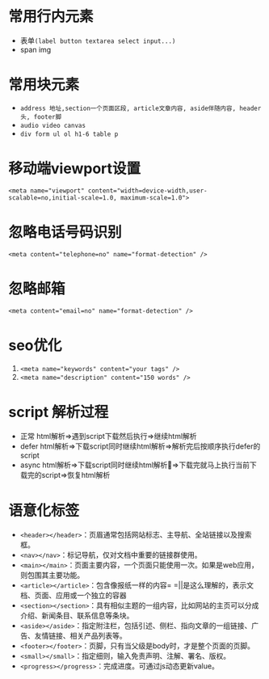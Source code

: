 # 常用行内元素
* 表单`(label button textarea select input...)`
* span img
# 常用块元素
* `address 地址,section一个页面区段, article文章内容, aside伴随内容, header头, footer脚`
* `audio video canvas`
* `div form ul ol h1-6 table p`
# 移动端viewport设置
 `<meta name="viewport" content="width=device-width,user-scalable=no,initial-scale=1.0, maximum-scale=1.0">`
 # 忽略电话号码识别
 `<meta content="telephone=no" name="format-detection" />`
 # 忽略邮箱
 `<meta content="email=no" name="format-detection" />`
 # seo优化
 1. `<meta name="keywords" content="your tags" />`
 2. `<meta name="description" content="150 words" />`
 # script 解析过程
* 正常 html解析=>遇到script下载然后执行=>继续html解析
* defer html解析=>下载script同时继续html解析=>解析完后按顺序执行defer的script 
* async html解析=>下载script同时继续html解析=>下载完就马上执行当前下载完的script=>恢复html解析
# 语意化标签
* `<header></header>`：页眉通常包括网站标志、主导航、全站链接以及搜索框。
* `<nav></nav>`：标记导航，仅对文档中重要的链接群使用。
* `<main></main>`：页面主要内容，一个页面只能使用一次。如果是web应用，则包围其主要功能。
* `<article></article>`：包含像报纸一样的内容= =||是这么理解的，表示文档、页面、应用或一个独立的容器
* `<section></section>`：具有相似主题的一组内容，比如网站的主页可以分成介绍、新闻条目、联系信息等条块。
* `<aside></aside>`：指定附注栏，包括引述、侧栏、指向文章的一组链接、广告、友情链接、相关产品列表等。
* `<footer></footer>`：页脚，只有当父级是body时，才是整个页面的页脚。
* `<small></small>`：指定细则，输入免责声明、注解、署名、版权。
* `<progress></progress>`：完成进度。可通过js动态更新value。
